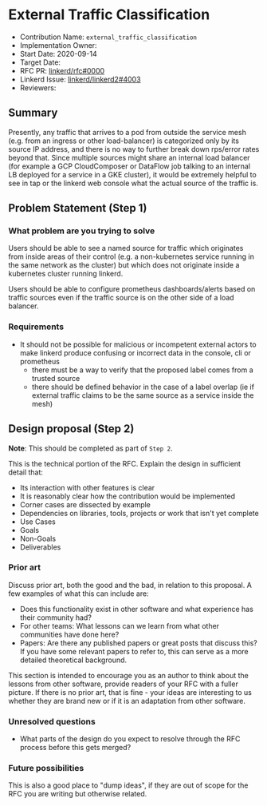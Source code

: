 # External Traffic Classification

- Contribution Name: `external_traffic_classification`
- Implementation Owner:
- Start Date: 2020-09-14
- Target Date:
- RFC PR: [linkerd/rfc#0000](https://github.com/linkerd/rfc/pull/0000)
- Linkerd Issue:
  [linkerd/linkerd2#4003](https://github.com/linkerd/linkerd2/issues/4003)
- Reviewers:

## Summary

[summary]: #summary

Presently, any traffic that arrives to a pod from outside the service mesh
(e.g. from an ingress or other load-balancer) is categorized only by its source
IP address, and there is no way to further break down rps/error rates beyond
that. Since multiple sources might share an internal load balancer (for example
a GCP CloudComposer or DataFlow job talking to an internal LB deployed for a
service in a GKE cluster), it would be extremely helpful to see in tap or the
linkerd web console what the actual source of the traffic is.

## Problem Statement (Step 1)

[problem-statement]: #problem-statement

### What problem are you trying to solve

Users should be able to see a named source for traffic which originates
from inside areas of their control (e.g. a non-kubernetes service running
in the same network as the cluster) but which does not originate inside
a kubernetes cluster running linkerd.

Users should be able to configure prometheus dashboards/alerts based on
traffic sources even if the traffic source is on the other side of a load
balancer.

### Requirements

- It should not be possible for malicious or incompetent external actors
  to make linkerd produce confusing or incorrect data in the console, cli or
  prometheus
    - there must be a way to verify that the proposed label comes from a trusted source
    - there should be defined behavior in the case of a label overlap (ie if
      external traffic claims to be the same source as a service inside the mesh)

## Design proposal (Step 2)

[design-proposal]: #design-proposal

**Note**: This should be completed as part of `Step 2`.

This is the technical portion of the RFC. Explain the design in sufficient
detail that:

- Its interaction with other features is clear
- It is reasonably clear how the contribution would be implemented
- Corner cases are dissected by example
- Dependencies on libraries, tools, projects or work that isn't yet complete
- Use Cases
- Goals
- Non-Goals
- Deliverables

### Prior art

[prior-art]: #prior-art

Discuss prior art, both the good and the bad, in relation to this proposal. A
few examples of what this can include are:

- Does this functionality exist in other software and what experience has their
  community had?
- For other teams: What lessons can we learn from what other communities have
  done here?
- Papers: Are there any published papers or great posts that discuss this? If
  you have some relevant papers to refer to, this can serve as a more detailed
  theoretical background.

This section is intended to encourage you as an author to think about the
lessons from other software, provide readers of your RFC with a fuller picture.
If there is no prior art, that is fine - your ideas are interesting to us
whether they are brand new or if it is an adaptation from other software.

### Unresolved questions

[unresolved-questions]: #unresolved-questions

- What parts of the design do you expect to resolve through the RFC process
  before this gets merged?

### Future possibilities

[future-possibilities]: #future-possibilities

This is also a good place to "dump ideas", if they are out of scope for the RFC
you are writing but otherwise related.
